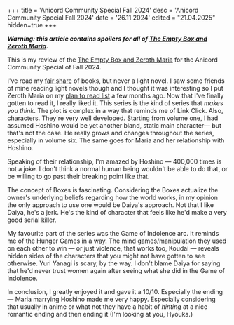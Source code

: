 +++
title = 'Anicord Community Special Fall 2024'
desc = 'Anicord Community Special Fall 2024'
date = '26.11.2024'
edited = "21.04.2025"
hidden=true
+++

***Warning: this article contains spoilers for all of [The Empty Box and Zeroth Maria](https://myanimelist.net/manga/55215/Utsuro_no_Hako_to_Zero_no_Maria).***

This is my review of the [The Empty Box and Zeroth Maria](https://myanimelist.net/manga/55215/Utsuro_no_Hako_to_Zero_no_Maria) for the Anicord Community Special of Fall 2024.

I've read my [fair share](https://orangc.net/goodreads) of books, but never a light novel. I saw some friends of mine reading light novels though and I thought it was interesting so I put Zeroth Maria on my [plan to read list](https://myanimelist.net/mangalist/orangc?status=6) a few months ago. Now that I've finally gotten to read it, I really liked it. This series is the kind of series that *makes you think*. The plot is complex in a way that reminds me of Link Click. Also, characters. They're very well developed. Starting from volume one, I had assumed Hoshino would be yet another bland, static main character— but that's not the case. He really grows and changes throughout the series, especially in volume six. The same goes for Maria and her relationship with Hoshino.

Speaking of their relationship, I'm amazed by Hoshino — 400,000 times is not a joke. I don't think a normal human being wouldn't be able to do that, or be willing to go past their breaking point like that. 

The concept of Boxes is fascinating. Considering the Boxes actualize the owner's underlying beliefs regarding how the world works, in my opinion the only approach to use one would be Daiya's approach. Not that I like Daiya, he's a jerk. He's the kind of character that feels like he'd make a very good serial killer.

My favourite part of the series was the Game of Indolence arc. It reminds me of the Hunger Games in a way. The mind games/manipulation they used on each other to win — or just violence, that works too, Koudai — reveals hidden sides of the characters that you might not have gotten to see otherwise. Yuri Yanagi is scary, by the way. I don't blame Daiya for saying that he'd never trust women again after seeing what she did in the Game of Indolence.

In conclusion, I greatly enjoyed it and gave it a 10/10. Especially the ending — Maria marrying Hoshino made me very happy. Especially considering that usually in anime or what not they have a habit of *hinting* at a nice romantic ending and then ending it (I'm looking at you, Hyouka.)